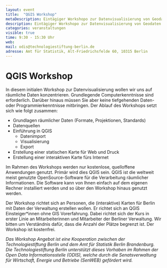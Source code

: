 ```yaml
---
layout: event
title:  "QGIS Workshop"
metaDescription: Eintägiger Workshopo zur Datenvisualisierung von Geodaten mit der Open Source Software QGIS.
description: Eintägiger Workshopo zur Datenvisualisierung von Geodaten mit der Open Source Software QGIS.
categories: veranstaltungen
visible: true
time: 9:30 - 15:30 Uhr
web: 
mail: odis@technologiestiftung-berlin.de
adresse: Amt für Statistik, Alt-Friedrichsfelde 60, 10315 Berlin
---
```


# QGIS Workshop

In diesem initialen Workshop zur Datenvisualisierung wollen wir uns auf räumliche Daten konzentrieren. Grundlegende Computerkenntnisse sind erforderlich. Darüber hinaus müssen Sie aber keine tiefgehenden Daten- oder Programmierkenntnisse mitbringen. Der Ablauf des Workshops setzt sich wie folgt zusammen:

- Grundlagen räumlicher Daten (Formate, Projektionen, Standards)
- Datenquellen
- Einführung in QGIS
    - Datenimport
    - Visualisierung
    - Export
- Erstellung einer statischen Karte für Web und Druck
- Erstellung einer interaktiven Karte fürs Internet

Im Rahmen des Workshops werden nur kostenlose, quelloffene Anwendungen genutzt. Primär wird dies QGIS sein. QGIS ist die weltweit meist genutzte OpenSource-Software für die Verarbeitung räumlicher Informationen. Die Software kann von Ihnen einfach auf dem eigenen Rechner installiert werden und so über den Workshop hinaus genutzt werden.

Der Workshop richtet sich an Personen, die (interaktive) Karten für Berlin mit Daten der Verwaltung erstellen wollen. Er richtet sich an QGIS Einsteiger*innen ohne GIS Vorerfahrung. 
Dabei richtet sich der Kurs in erster Linie an Mitarbeiterinnen und Mitarbeiter der Berliner Verwaltung. Wir bitten um Verständnis dafür, dass die Anzahl der Plätze begrenzt ist.
Der Workshop ist kostenfrei.

*Das Workshop Angebot ist eine Kooperation zwischen der Technologiestiftung Berlin und dem Amt für Statistik Berlin Brandenburg. Die Technologiestiftung Berlin unterstützt dieses Vorhaben im Rahmen der Open Data Informationsstelle (ODIS), welche durch die Senatsverwaltung für Wirtschaft, Energie und Betriebe (SenWEB) gefördert wird.*
